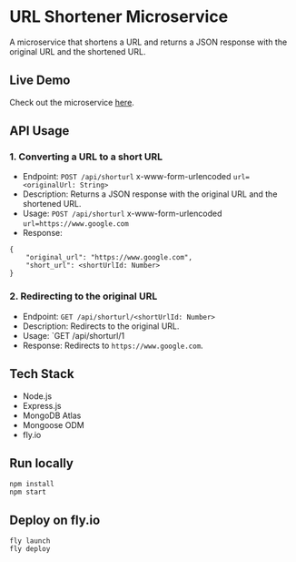 # URL Shortener Microservice

A microservice that shortens a URL and returns a JSON response with the original URL and the shortened URL.

## Live Demo

Check out the microservice [here](https://url-shortener-service.fly.dev/).

## API Usage

### 1. Converting a URL to a short URL

- Endpoint: `POST /api/shorturl` x-www-form-urlencoded `url=<originalUrl: String>`
- Description: Returns a JSON response with the original URL and the shortened URL.
- Usage: `POST /api/shorturl` x-www-form-urlencoded `url=https://www.google.com`
- Response:

```
{
    "original_url": "https://www.google.com",
    "short_url": <shortUrlId: Number>
}
```

### 2. Redirecting to the original URL

- Endpoint: `GET /api/shorturl/<shortUrlId: Number>`
- Description: Redirects to the original URL.
- Usage: `GET /api/shorturl/1
- Response: Redirects to `https://www.google.com`.

## Tech Stack

- Node.js
- Express.js
- MongoDB Atlas
- Mongoose ODM
- fly.io

## Run locally

```
npm install
npm start
```

## Deploy on fly.io

```
fly launch
fly deploy
```
